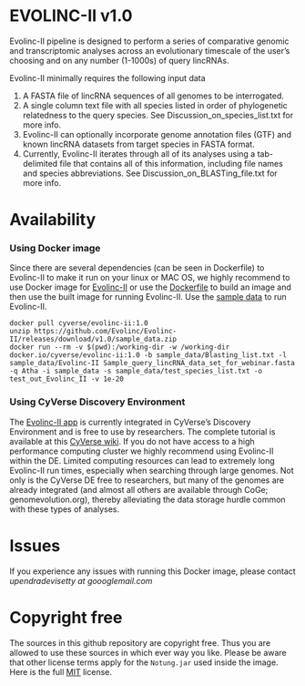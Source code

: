 # EVOLINC-II v1.0
Evolinc-II pipeline is designed to perform a series of comparative genomic and transcriptomic analyses across an evolutionary timescale of the user’s choosing and on any number (1-1000s) of query lincRNAs. 

Evolinc-II minimally requires the following input data

1. A FASTA file of lincRNA sequences of all genomes to be interrogated.
2. A single column text file with all species listed in order of phylogenetic relatedness to the query species. See Discussion_on_species_list.txt for more info.
3. Evolinc-II can optionally incorporate genome annotation files (GTF) and known lincRNA datasets from target species in FASTA format.
4. Currently, Evolinc-II iterates through all of its analyses using a tab-delimited file that contains all of this information, including file names and species abbreviations. See Discussion_on_BLASTing_file.txt for more info.

 
# Availability
### Using Docker image

Since there are several dependencies (can be seen in Dockerfile) to Evolinc-II to make it run on your linux or MAC OS, we highly recommend to use Docker image for [Evolinc-II](https://hub.docker.com/r/cyverse/evolinc-ii/) or use the [Dockerfile](https://hub.docker.com/r/cyverse/evolinc-ii/~/dockerfile/) to build an image and then use the built image for running Evolinc-II. Use the [sample data](https://github.com/Evolinc/Evolinc-II/releases/download/v1.0/sample_data.zip) to run Evolinc-II.

```
docker pull cyverse/evolinc-ii:1.0
unzip https://github.com/Evolinc/Evolinc-II/releases/download/v1.0/sample_data.zip
docker run --rm -v $(pwd):/working-dir -w /working-dir docker.io/cyverse/evolinc-ii:1.0 -b sample_data/Blasting_list.txt -l sample_data/Evolinc-II Sample_query_lincRNA_data_set_for_webinar.fasta -q Atha -i sample_data -s sample_data/test_species_list.txt -o test_out_Evolinc_II -v 1e-20
```

### Using CyVerse Discovery Environment

The [Evolinc-II app](https://de.cyverse.org/de/?type=apps&app-id=3ef009a2-7b99-11e6-a1d6-008cfa5ae621&system-id=de) is currently integrated in CyVerse’s Discovery Environment and is free to use by researchers. The complete tutorial is available at this [CyVerse wiki](https://wiki.cyverse.org/wiki/display/TUT/Evolinc+in+the+Discovery+Environment). If you do not have access to a high performance computing cluster we highly recommend using Evolinc-II within the DE. Limited computing resources can lead to extremely long Evolinc-II run times, especially when searching through large genomes. Not only is the CyVerse DE free to researchers, but many of the genomes are already integrated (and almost all others are available through CoGe; genomevolution.org), thereby alleviating the data storage hurdle common with these types of analyses. 

# Issues
If you experience any issues with running this Docker image, please contact *upendradevisetty at goooglemail.com* 

# Copyright free
The sources in this github repository are copyright free. Thus you are allowed to use these sources in which ever way you like. Please be aware that other license terms apply for the `Notung.jar` used inside the image. Here is the full [MIT](https://choosealicense.com/licenses/mit/#) license. 
